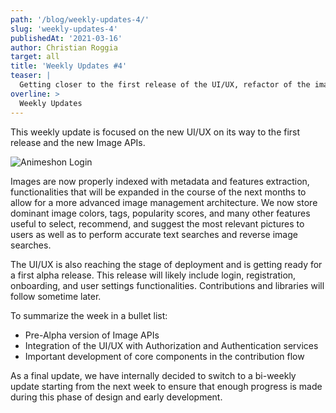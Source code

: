 ```yaml
---
path: '/blog/weekly-updates-4/'
slug: 'weekly-updates-4'
publishedAt: '2021-03-16'
author: Christian Roggia
target: all
title: 'Weekly Updates #4'
teaser: |
  Getting closer to the first release of the UI/UX, refactor of the images management system to accomodate for reverse image searches, tags, and recommendations.
overline: >
  Weekly Updates
---
```

This weekly update is focused on the new UI/UX on its way to the first release and the new Image APIs. 

![Animeshon Login](/blog/2021-03-16-weekly-updates-4/login.png)

Images are now properly indexed with metadata and features extraction, functionalities that will be expanded in the course of the next months to allow for a more advanced image management architecture. We now store dominant image colors, tags, popularity scores, and many other features useful to select, recommend, and suggest the most relevant pictures to users as well as to perform accurate text searches and reverse image searches.  

The UI/UX is also reaching the stage of deployment and is getting ready for a first alpha release. This release will likely include login, registration, onboarding, and user settings functionalities. Contributions and libraries will follow sometime later.

To summarize the week in a bullet list:

* Pre-Alpha version of Image APIs
* Integration of the UI/UX with Authorization and Authentication services
* Important development of core components in the contribution flow

As a final update, we have internally decided to switch to a bi-weekly update starting from the next week to ensure that enough progress is made during this phase of design and early development.